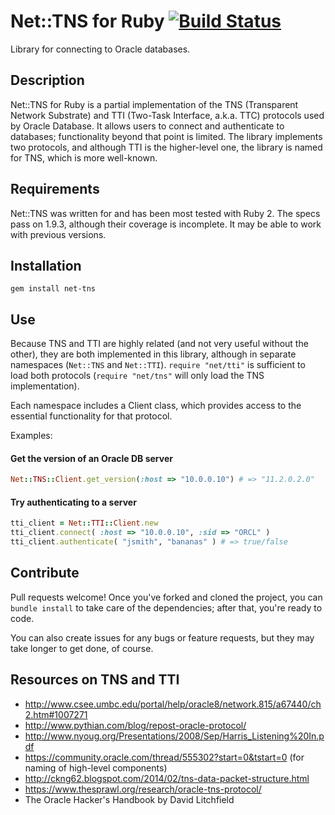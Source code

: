 # Net::TNS for Ruby [![Build Status](https://travis-ci.org/SpiderLabs/net-tns.svg?branch=master)](https://travis-ci.org/SpiderLabs/net-tns)

Library for connecting to Oracle databases.

## Description

Net::TNS for Ruby is a partial implementation of the TNS (Transparent Network Substrate) and TTI (Two-Task Interface, a.k.a. TTC) protocols used by Oracle Database. It allows users to connect and authenticate to databases; functionality beyond that point is limited. The library implements two protocols, and although TTI is the higher-level one, the library is named for TNS, which is more well-known.

## Requirements

Net::TNS was written for and has been most tested with Ruby 2. The specs pass on 1.9.3, although their coverage is incomplete. It may be able to work with previous versions.

## Installation

```gem install net-tns```

## Use

Because TNS and TTI are highly related (and not very useful without the other), they are both implemented in this library, although in separate namespaces (```Net::TNS``` and ```Net::TTI```).  ```require "net/tti"``` is sufficient to load both protocols (```require "net/tns"``` will only load the TNS implementation).

Each namespace includes a Client class, which provides access to the essential functionality for that protocol.

Examples:

#### Get the version of an Oracle DB server

```ruby
Net::TNS::Client.get_version(:host => "10.0.0.10") # => "11.2.0.2.0"
```

#### Try authenticating to a server

```ruby
tti_client = Net::TTI::Client.new
tti_client.connect( :host => "10.0.0.10", :sid => "ORCL" )
tti_client.authenticate( "jsmith", "bananas" ) # => true/false
```

## Contribute

Pull requests welcome! Once you've forked and cloned the project, you can ```bundle install``` to take care of the dependencies; after that, you're ready to code.

You can also create issues for any bugs or feature requests, but they may take longer to get done, of course.

## Resources on TNS and TTI

* http://www.csee.umbc.edu/portal/help/oracle8/network.815/a67440/ch2.htm#1007271
* http://www.pythian.com/blog/repost-oracle-protocol/
* http://www.nyoug.org/Presentations/2008/Sep/Harris_Listening%20In.pdf
* https://community.oracle.com/thread/555302?start=0&tstart=0 (for naming of high-level components)
* http://ckng62.blogspot.com/2014/02/tns-data-packet-structure.html
* https://www.thesprawl.org/research/oracle-tns-protocol/
* The Oracle Hacker's Handbook by David Litchfield
